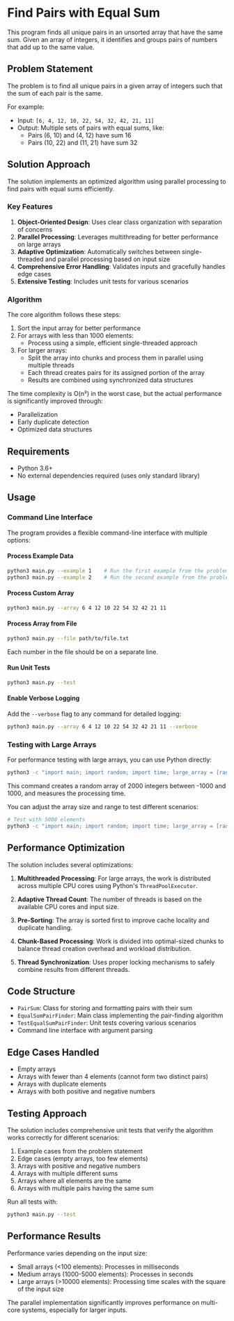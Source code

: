 # Find Pairs with Equal Sum

This program finds all unique pairs in an unsorted array that have the same sum. Given an array of integers, it identifies and groups pairs of numbers that add up to the same value.

## Problem Statement

The problem is to find all unique pairs in a given array of integers such that the sum of each pair is the same.

For example:
- Input: `[6, 4, 12, 10, 22, 54, 32, 42, 21, 11]`
- Output: Multiple sets of pairs with equal sums, like:
  - Pairs (6, 10) and (4, 12) have sum 16
  - Pairs (10, 22) and (11, 21) have sum 32

## Solution Approach

The solution implements an optimized algorithm using parallel processing to find pairs with equal sums efficiently.

### Key Features

1. **Object-Oriented Design**: Uses clear class organization with separation of concerns
2. **Parallel Processing**: Leverages multithreading for better performance on large arrays
3. **Adaptive Optimization**: Automatically switches between single-threaded and parallel processing based on input size
4. **Comprehensive Error Handling**: Validates inputs and gracefully handles edge cases
5. **Extensive Testing**: Includes unit tests for various scenarios

### Algorithm

The core algorithm follows these steps:

1. Sort the input array for better performance
2. For arrays with less than 1000 elements:
   - Process using a simple, efficient single-threaded approach
3. For larger arrays:
   - Split the array into chunks and process them in parallel using multiple threads
   - Each thread creates pairs for its assigned portion of the array
   - Results are combined using synchronized data structures

The time complexity is O(n²) in the worst case, but the actual performance is significantly improved through:
- Parallelization
- Early duplicate detection
- Optimized data structures

## Requirements

- Python 3.6+
- No external dependencies required (uses only standard library)

## Usage

### Command Line Interface

The program provides a flexible command-line interface with multiple options:

#### Process Example Data

```bash
python3 main.py --example 1    # Run the first example from the problem statement
python3 main.py --example 2    # Run the second example from the problem statement
```

#### Process Custom Array

```bash
python3 main.py --array 6 4 12 10 22 54 32 42 21 11
```

#### Process Array from File

```bash
python3 main.py --file path/to/file.txt
```
Each number in the file should be on a separate line.

#### Run Unit Tests

```bash
python3 main.py --test
```

#### Enable Verbose Logging

Add the `--verbose` flag to any command for detailed logging:

```bash
python3 main.py --array 6 4 12 10 22 54 32 42 21 11 --verbose
```

### Testing with Large Arrays

For performance testing with large arrays, you can use Python directly:

```bash
python3 -c "import main; import random; import time; large_array = [random.randint(-1000, 1000) for _ in range(2000)]; start = time.time(); main.process_array(large_array, verbose=True); print(f'Total execution time for 2000 elements: {time.time() - start:.4f} seconds')"
```

This command creates a random array of 2000 integers between -1000 and 1000, and measures the processing time.

You can adjust the array size and range to test different scenarios:

```bash
# Test with 5000 elements
python3 -c "import main; import random; import time; large_array = [random.randint(-1000, 1000) for _ in range(5000)]; start = time.time(); main.process_array(large_array, verbose=True); print(f'Total execution time for 5000 elements: {time.time() - start:.4f} seconds')"
```

## Performance Optimization

The solution includes several optimizations:

1. **Multithreaded Processing**: For large arrays, the work is distributed across multiple CPU cores using Python's `ThreadPoolExecutor`.

2. **Adaptive Thread Count**: The number of threads is based on the available CPU cores and input size.

3. **Pre-Sorting**: The array is sorted first to improve cache locality and duplicate handling.

4. **Chunk-Based Processing**: Work is divided into optimal-sized chunks to balance thread creation overhead and workload distribution.

5. **Thread Synchronization**: Uses proper locking mechanisms to safely combine results from different threads.

## Code Structure

- `PairSum`: Class for storing and formatting pairs with their sum
- `EqualSumPairFinder`: Main class implementing the pair-finding algorithm
- `TestEqualSumPairFinder`: Unit tests covering various scenarios
- Command line interface with argument parsing

## Edge Cases Handled

- Empty arrays
- Arrays with fewer than 4 elements (cannot form two distinct pairs)
- Arrays with duplicate elements
- Arrays with both positive and negative numbers

## Testing Approach

The solution includes comprehensive unit tests that verify the algorithm works correctly for different scenarios:

1. Example cases from the problem statement
2. Edge cases (empty arrays, too few elements)
3. Arrays with positive and negative numbers
4. Arrays with multiple different sums
5. Arrays where all elements are the same
6. Arrays with multiple pairs having the same sum

Run all tests with:
```bash
python3 main.py --test
```

## Performance Results

Performance varies depending on the input size:

- Small arrays (<100 elements): Processes in milliseconds
- Medium arrays (1000-5000 elements): Processes in seconds
- Large arrays (>10000 elements): Processing time scales with the square of the input size

The parallel implementation significantly improves performance on multi-core systems, especially for larger inputs.
